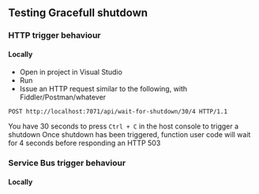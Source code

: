 ﻿## Testing Gracefull shutdown

### HTTP trigger behaviour

#### Locally

* Open in project in Visual Studio
* Run
* Issue an HTTP request similar to the following, with Fiddler/Postman/whatever

```
POST http://localhost:7071/api/wait-for-shutdown/30/4 HTTP/1.1
```

You have 30 seconds to press `Ctrl + C` in the host console to trigger a shutdown
Once shutdown has been triggered, function user code will wait for 4 seconds before responding an HTTP 503

### Service Bus trigger behaviour

#### Locally

